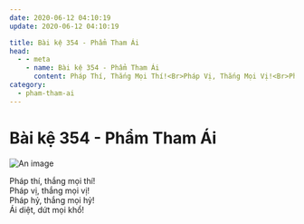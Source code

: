 ```yaml
---
date: 2020-06-12 04:10:19
update: 2020-06-12 04:10:19

title: Bài kệ 354 - Phẩm Tham Ái
head:
  - - meta
    - name: Bài kệ 354 - Phẩm Tham Ái
      content: Pháp Thí, Thắng Mọi Thí!<Br>Pháp Vị, Thắng Mọi Vị!<Br>Pháp Hỷ, Thắng Mọi Hỷ!<Br>Ái Diệt, Dứt Mọi Khổ!<Br>
category:
  - pham-tham-ai
---
```


# Bài kệ 354 - Phẩm Tham Ái

![An image](/img/pham-tham-ai/pham-tham-ai-354.jpg)

Pháp thí, thắng mọi thí!<br>Pháp vị, thắng mọi vị!<br>Pháp hỷ, thắng mọi hỷ!<br>Ái diệt, dứt mọi khổ!<br>
